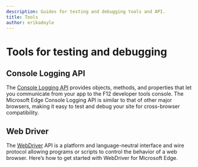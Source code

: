 ```yaml
---
description: Guides for testing and debugging tools and API.
title: Tools
author: erikadoyle
---
```


# Tools for testing and debugging

## Console Logging API

The [Console Logging API](./tools/console-logging-API.md) provides objects, methods, and properties that let you communicate from your app to the F12 developer tools console. The Microsoft Edge Console Logging API is similar to that of other major browsers, making it easy to test and debug your site for cross-browser compatibility.

## Web Driver

The [WebDriver](./tools/webDriver.md) API is a platform and language-neutral interface and wire protocol allowing programs or scripts to control the behavior of a web browser. Here’s how to get started with WebDriver for Microsoft Edge.